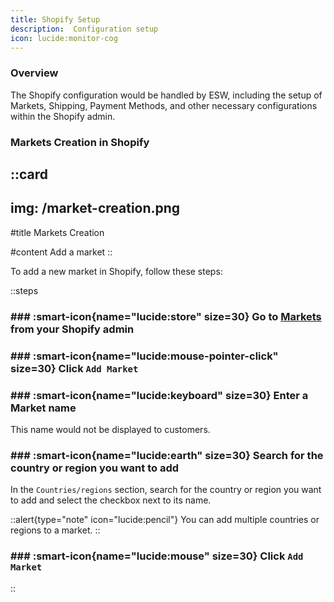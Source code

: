 ```yaml
---
title: Shopify Setup
description:  Configuration setup
icon: lucide:monitor-cog
---
```


### Overview

The Shopify configuration would be handled by ESW, including the setup of Markets, Shipping, Payment Methods, and other necessary configurations within the Shopify admin.

### Markets Creation in Shopify


::card
---
img: /market-creation.png
---
#title
Markets Creation

#content
Add a market
::

To add a new market in Shopify, follow these steps:

::steps
### ### :smart-icon{name="lucide:store" size=30} Go to [Markets](https://accounts.shopify.com/select?rid=f3f66f40-5f39-47d9-bae1-cd1203948b2a) from your Shopify admin

### ### :smart-icon{name="lucide:mouse-pointer-click" size=30} Click `Add Market`

### ### :smart-icon{name="lucide:keyboard" size=30} Enter a Market name

This name would not be displayed to customers.

### ### :smart-icon{name="lucide:earth" size=30} Search for the country or region you want to add

In the `Countries/regions` section, search for the country or region you want to add and select the checkbox next to its name.

::alert{type="note" icon="lucide:pencil"}
 You can add multiple countries or regions to a market.
::

### ### :smart-icon{name="lucide:mouse" size=30} Click `Add Market`

::

